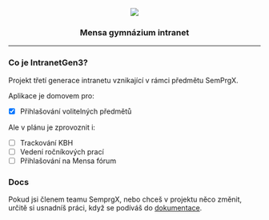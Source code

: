 ﻿<p align="center">
	<img src="https://avatars.githubusercontent.com/u/91312705?s=250&v=250" />
</p>

<h3 align="center">Mensa gymnázium intranet</h3>
<hr>

### Co je IntranetGen3?

Projekt třetí generace intranetu vznikající v rámci předmětu SemPrgX.

Aplikace je domovem pro:

- [x] Přihlašování volitelných předmětů

Ale v plánu je zprovoznit i:

- [ ] Trackování KBH
- [ ] Vedení ročníkových prací
- [ ] Přihlašování na Mensa fórum

### Docs

Pokud jsi členem teamu SemprgX, nebo chceš v projektu něco změnit,
určitě si usnadníš práci, když se podíváš do [dokumentace](/doc/README.md).

